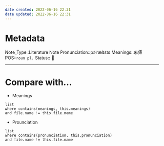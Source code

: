 ```yaml
---
date created: 2022-06-16 22:31
date updated: 2022-06-16 22:31
---
```


# Metadata

Note_Type::Literature Note
Pronunciation::pəˈrælɪsɪs
Meanings::麻痺
POS::`noun pl.`
Status:: 👶

---

# Compare with...

- Meanings

```dataview
list
where contains(meanings, this.meanings)
and file.name != this.file.name
```

- Prounciation

```dataview
list
where contains(pronunciation, this.pronunciation)
and file.name != this.file.name
```

